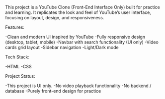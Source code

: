This project is a YouTube Clone (Front-End Interface Only) built for practice and learning.
It replicates the look and feel of YouTube’s user interface, focusing on layout, design, and responsiveness.

Features:

-Clean and modern UI inspired by YouTube
-Fully responsive design (desktop, tablet, mobile)
-Navbar with search functionality (UI only)
-Video cards grid layout
-Sidebar navigation
-Light/Dark mode 

Tech Stack:

-HTML
-CSS

Project Status:

-This project is UI only.
-No video playback functionality
-No backend / database
-Purely front-end design for practice
